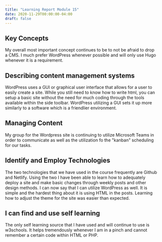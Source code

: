 ```yaml
---
title: "Learning Report Module 15"
date: 2020-11-29T00:00:00-04:00
draft: false 
---
```


## Key Concepts
My overall most important concept continues to be to not be afraid to drop a CMS. I much prefer WordPress whenever possible and will only use Hugo whenever it is a requirement.

## Describing content management systems
WordPress uses a GUI or graphical user interface that allows for a user to easily create a site. While you still need to know how to write html, you can setup a basic site 
without the need for much coding through the tools available within the side toolbar. WordPress utilizing a GUI sets it up more similarly to a software which is a friendlier environment.

## Managing Content
My group for the Wordpress site is continuing to utilize Microsoft Teams in order to communicate
as well as the utilization fo the "kanban" scheduling for our tasks.

## Identify and Employ Technologies
The two technologies that we have used in the course frequently are Github and Netlify.
Using the two I have been able to learn how to adequately deploy a site and make basic changes
through weekly posts and other design methods. I can now say that I can utilize WordPress as well. It is simple and the hardest thing about it is using HTML in the posts.
Learning how to adjust the theme for the site was easier than expected.

## I can find and use self learning
The only self learning source that I have used and will continue to use is w3schools. It helps tremendously whenever I am in a pinch and cannot remember a certain code within HTML or PHP.
